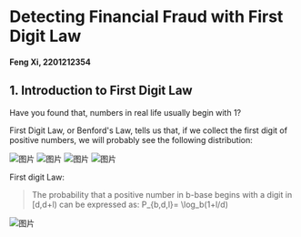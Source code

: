 # Detecting Financial Fraud with First Digit Law
#### Feng Xi, 2201212354
## 1. Introduction to First Digit Law
Have you found that, numbers in real life usually begin with 1? 

First Digit Law, or Benford's Law, tells us that, if we collect the first digit of positive numbers, we will probably see the following distribution:

![图片](https://github.com/pkujackfeng/MLF_final_project/assets/90912432/537fc08a-48d1-47ed-80db-c8f2d463277d/to/image=200x300)
![图片](https://github.com/pkujackfeng/MLF_final_project/assets/90912432/8ea6ed32-53a4-4d11-9bcc-05b79ff35ac7/to/image=200x300)
![图片](https://github.com/pkujackfeng/MLF_final_project/assets/90912432/c3dbb42f-5594-4e22-ab67-75cd94a5058d/to/image=200x300)
![图片](https://github.com/pkujackfeng/MLF_final_project/assets/90912432/8612709a-5c43-40fb-ac83-d2288009b643/to/image=200x300)

First digit Law: 
> The probability that a positive number in b-base begins with a digit in [d,d+l) can be expressed as:
P_{b,d,l}= \log_b⁡(1+l/d)

![图片](https://github.com/pkujackfeng/MLF_final_project/assets/90912432/b24c1d01-d861-4a41-a7e3-a2499bc49421)

